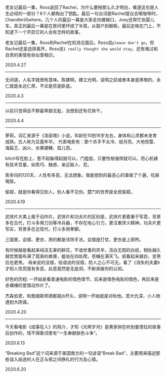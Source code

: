 老友记最后一集，Ross追回了Rachel，为什么要拖那么久才明白，难道这也是人生必经的一部分？6个人都掏出了钥匙。最后一句台词是Rachel提议去喝咖啡时，Chandler问where。几个人的最后一幕是大家走向楼梯口，Joey还帮忙抬婴儿车。真正的最后一幕是在房间里环绕了半周，从窗户到橱柜，最后定格在门上，不知道下一个开启它的人会有怎样的故事。

老友记最后一集，Ross和Rachel在机场见面后，Ross说`please don't go`，但Rachel还是选择离开，Ross说`I really thought she would stay`，还有难过和自责的表情有些似曾相识。

2020.4.27

---

无间道，人名字就很有意味。陈建明，建立光明，说明之前或者本身是黑暗的，永仁就是永远仁厚，不论是否是卧底。

2020.4.3

---

以前只觉得岳不群最卑鄙无耻，没想到还有花铁干。

2020.4.4

---

萝莉，词汇来源于《洛丽塔》小说，年龄在10到16岁左右，身体和心灵都未发育成熟，古人称为豆蔻年华。 代表电影有：那个杀手不太冷、纸月亮、大地惊雷、海扁王、凶火、水果硬糖、孤儿怨。

bitch写在脸上，惹不起躲得起就可以，门槛低，只要性格强悍就可以。而心机婊有技术含量，如乖巧、魅惑、亲近敌人、忍。

索多玛的120天，人性有多恶，无法想象。我能想到的最恶心的事做了个遍，吃屎喝尿。

偷窥，就是你看得见别人，别人看不见你。楚门的世界是全民偷窥。

2020.4.19

---

武侠片大类上属于动作片。武侠片和功夫片的区别是，武侠片更着重于写意，背景多在古代，打斗多用刀剑等冷兵器，不存在地心引力，更注重侠义精神。功夫片更写实，背景多在近现代，打斗多用拳脚。

三国里，会猎、更衣，用的都是讳饰手法，会猎是打仗，更衣是上厕所。

有时候越是看起来纯洁无辜的鲜花，不谙世事的羔羊，洁白无瑕的白纸，相处越久越觉里面布满了腐臭的粪便，蛆虫在四处爬，苍蝇在满天飞。纸看起来越白，变黑后也更黑。 母亲说的没错，俗语说的没错，防人之心不可无，看了《消失的夫妻》才知人性究竟有多恶，此恶竟然是无底洞，不断突破你的认知。

好色的历程: 一开始是看普通电影的情色情节，后来是情色电影的情色，再后来是赤裸裸的爱情动作片了。

杰森伯恩，和詹姆斯邦德都是jb开头，说明一开始就是对标他。苦大仇深，小人物遇到大阴谋。

2020.4.20

---

今天看电影《成事在人》的简介，才知《光辉岁月》是黄家驹在听到曼德拉的故事后创作的，怪不得歌词里有“一生奉献肤色斗争”。

2020.6.13

“Breaking Bad”这个词来源于美国南方的一句谚语“Break Bad”，主要用来描述那些误入歧途的人在正与邪之间挣扎的行为及心情。

2020.6.20
